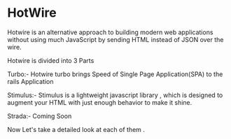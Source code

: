 # HotWire

Hotwire is an alternative approach to building modern web applications without using much JavaScript by sending HTML instead of JSON over the wire.

Hotwire is  divided  into 3 Parts 

Turbo:- Hotwire turbo brings Speed of Single Page Application(SPA) to the rails Application

Stimulus:- Stimulus is a lightweight javascript library , which is designed to augment your HTML with just enough behavior to make it shine.

Strada:- Coming Soon


Now Let's take a detailed look at each of them .



